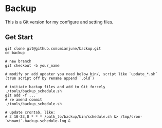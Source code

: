 # Backup
This is a Git version for my configure and setting files.


## Get Start
```console
git clone git@github.com:mianjune/backup.git
cd backup

# new branch
git checkout -b your_name

# modify or add updater you need below bin/, script like `update_*.sh` (trun script off by rename append `.old`)

# initiate backup files and add to Git forcely
./tools/backup_schedule.sh
git add -f ...
# re amend commit
./tools/backup_schedule.sh

# update crontab, like:
# 3 10-23,0 * * * /path_to/backup/bin/schedule.sh &> /tmp/cron-`whoami`-backup-schedule.log &
```

